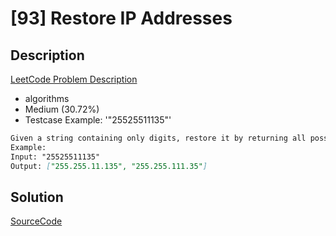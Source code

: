 # [93] Restore IP Addresses

## Description

[LeetCode Problem Description](https://leetcode.com/problems/restore-ip-addresses/description/)

* algorithms
* Medium (30.72%)
* Testcase Example:  '"25525511135"'

```md
Given a string containing only digits, restore it by returning all possible valid IP address combinations.
Example:
Input: "25525511135"
Output: ["255.255.11.135", "255.255.111.35"]
```

## Solution

[SourceCode](./solution.js)